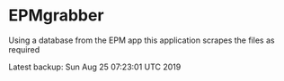 # EPMgrabber
Using a database from the EPM app this application scrapes the files as required


Latest backup: Sun Aug 25 07:23:01 UTC 2019
